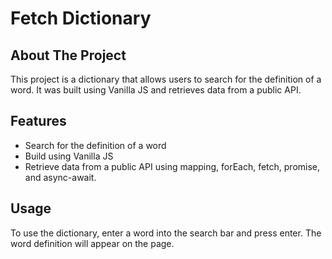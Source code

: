 # Fetch Dictionary

## About The Project
This project is a dictionary that allows users to search for the definition of a word. 
It was built using Vanilla JS and retrieves data from a public API.

## Features
- Search for the definition of a word
- Build using Vanilla JS
- Retrieve data from a public API using mapping, forEach, fetch, promise, and async-await.

## Usage
To use the dictionary, enter a word into the search bar and press enter. 
The word definition will appear on the page.
